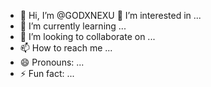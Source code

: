 - 👋 Hi, I’m @GODXNEXU 👀 I’m interested in ...
- 🌱 I’m currently learning ...
- 💞️ I’m looking to collaborate on ...
- 📫 How to reach me ...
- 😄 Pronouns: ...
- ⚡ Fun fact: ...

<!---
Sirrpanthee/Sirrpanthee is a ✨ special ✨ repository because its `README.md` (this file) appears on your GitHub profile.
You can click the Preview link to take a look at your changes.
--->
